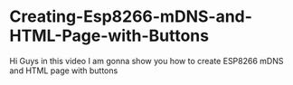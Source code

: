 # Creating-Esp8266-mDNS-and-HTML-Page-with-Buttons
Hi Guys in this video I am gonna show you how to create ESP8266 mDNS and HTML page with buttons
